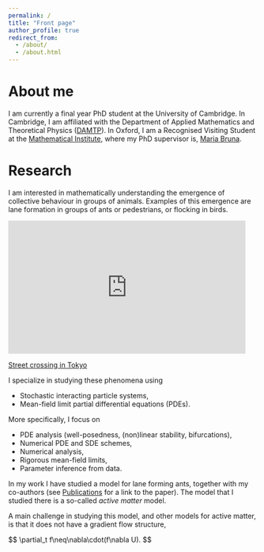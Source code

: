 ```yaml
---
permalink: /
title: "Front page"
author_profile: true
redirect_from: 
  - /about/
  - /about.html
---
```


About me
======
I am currently a final year PhD student at the University of Cambridge. In Cambridge, I am affiliated with the Department of Applied Mathematics and Theoretical Physics ([DAMTP](https://www.damtp.cam.ac.uk/)). In Oxford, I am a Recognised Visiting Student at the [Mathematical Institute](https://www.maths.ox.ac.uk/), where my PhD supervisor is, [Maria Bruna](https://people.maths.ox.ac.uk/bruna/).

Research
======
I am interested in mathematically understanding the emergence of collective behaviour in groups of animals. Examples of this emergence are lane formation in groups of ants or pedestrians, or flocking in birds.
<iframe src="https://giphy.com/embed/KJQva3zYQ2rni" width="480" height="269" style="" frameBorder="0" class="giphy-embed" allowFullScreen></iframe><p><a href="https://giphy.com/gifs/tokyo-crossing-shibuya-KJQva3zYQ2rni">Street crossing in Tokyo</a></p>

I specialize in studying these phenomena using
* Stochastic interacting particle systems,
* Mean-field limit partial differential equations (PDEs).

More specifically, I focus on
* PDE analysis (well-posedness, (non)linear stability, bifurcations),
* Numerical PDE and SDE schemes,
* Numerical analysis,
* Rigorous mean-field limits,
* Parameter inference from data.

In my work I have studied a model for lane forming ants, together with my co-authors (see [Publications](https://odewit8.github.io/publications/) for a link to the paper). The model that I studied there is a so-called *active matter* model.

A main challenge in studying this model, and other models for active matter, is that it does not have a gradient flow structure,
<p>$$ \partial_t f\neq\nabla\cdot(f\nabla U). $$</p>
